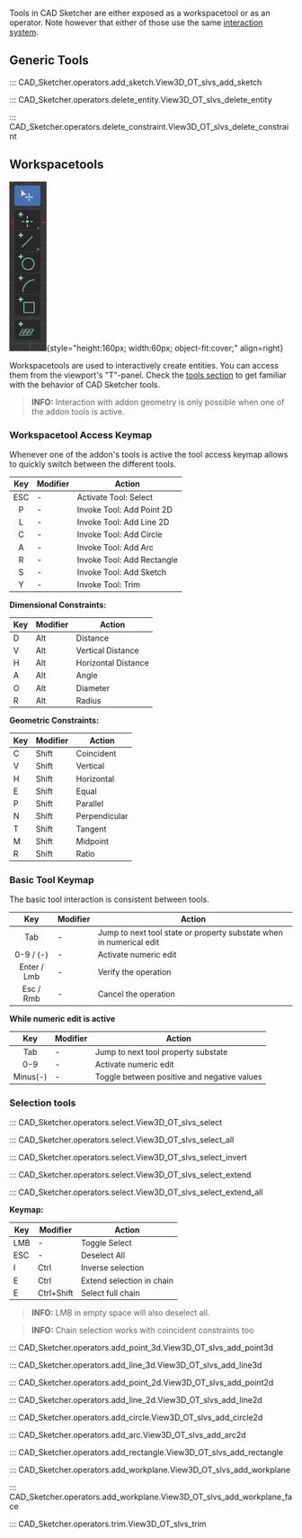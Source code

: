 Tools in CAD Sketcher are either exposed as a workspacetool or as an operator. Note however
that either of those use the same [interaction system](interaction_system.md).


## Generic Tools
::: CAD_Sketcher.operators.add_sketch.View3D_OT_slvs_add_sketch

::: CAD_Sketcher.operators.delete_entity.View3D_OT_slvs_delete_entity

::: CAD_Sketcher.operators.delete_constraint.View3D_OT_slvs_delete_constraint


## Workspacetools
![!Workspacetools](images/workspacetools.png){style="height:160px; width:60px; object-fit:cover;" align=right}

Workspacetools are used to interactively create entities. You can access them from
the viewport's "T"-panel. Check the [tools section](tools.md) to get familiar with
the behavior of CAD Sketcher tools.

> **INFO:** Interaction with addon geometry is only possible when one of the
addon tools is active.


### Workspacetool Access Keymap
Whenever one of the addon's tools is active the tool access keymap allows to quickly switch between the different tools.

|Key|Modifier|Action|
|:---:|---|---|
|ESC|-   |Activate Tool: Select|
|P|-   |Invoke Tool: Add Point 2D|
|L|-   |Invoke Tool: Add Line 2D|
|C|-   |Invoke Tool: Add Circle|
|A|-   |Invoke Tool: Add Arc|
|R|-   |Invoke Tool: Add Rectangle|
|S|-   |Invoke Tool: Add Sketch|
|Y|-   |Invoke Tool: Trim|

**Dimensional Constraints:**

|Key|Modifier|Action|
|---|---|---|
|D|Alt   |Distance|
|V|Alt   |Vertical Distance|
|H|Alt   |Horizontal Distance|
|A|Alt   |Angle|
|O|Alt   |Diameter|
|R|Alt   |Radius|

**Geometric Constraints:**

|Key|Modifier|Action|
|---|---|---|
|C|Shift   |Coincident|
|V|Shift   |Vertical|
|H|Shift   |Horizontal|
|E|Shift   |Equal|
|P|Shift   |Parallel|
|N|Shift   |Perpendicular|
|T|Shift   |Tangent|
|M|Shift   |Midpoint|
|R|Shift   |Ratio|

### Basic Tool Keymap
The basic tool interaction is consistent between tools.

|Key|Modifier|Action|
|:---:|---|---|
|Tab|-|Jump to next tool state or property substate when in numerical edit|
|0-9 / (-)|-|Activate numeric edit|
|Enter / Lmb|-|Verify the operation|
|Esc / Rmb|-|Cancel the operation|

**While numeric edit is active**

|Key|Modifier|Action|
|:---:|---|---|
|Tab|-|Jump to next tool property substate|
|0-9|-|Activate numeric edit|
|Minus(-)|-|Toggle between positive and negative values|

### Selection tools
::: CAD_Sketcher.operators.select.View3D_OT_slvs_select

::: CAD_Sketcher.operators.select.View3D_OT_slvs_select_all

::: CAD_Sketcher.operators.select.View3D_OT_slvs_select_invert

::: CAD_Sketcher.operators.select.View3D_OT_slvs_select_extend

::: CAD_Sketcher.operators.select.View3D_OT_slvs_select_extend_all

**Keymap:**

|Key|Modifier|Action|
|---|---|---|
|LMB|-   |Toggle Select|
|ESC|-   |Deselect All|
|I|Ctrl |Inverse selection|
|E|Ctrl |Extend selection in chain|
|E|Ctrl+Shift   |Select full chain|

> **INFO:** LMB in empty space will also deselect all.

> **INFO:** Chain selection works with coincident constraints too

::: CAD_Sketcher.operators.add_point_3d.View3D_OT_slvs_add_point3d

::: CAD_Sketcher.operators.add_line_3d.View3D_OT_slvs_add_line3d

::: CAD_Sketcher.operators.add_point_2d.View3D_OT_slvs_add_point2d

::: CAD_Sketcher.operators.add_line_2d.View3D_OT_slvs_add_line2d

::: CAD_Sketcher.operators.add_circle.View3D_OT_slvs_add_circle2d

::: CAD_Sketcher.operators.add_arc.View3D_OT_slvs_add_arc2d

::: CAD_Sketcher.operators.add_rectangle.View3D_OT_slvs_add_rectangle

::: CAD_Sketcher.operators.add_workplane.View3D_OT_slvs_add_workplane

::: CAD_Sketcher.operators.add_workplane.View3D_OT_slvs_add_workplane_face

::: CAD_Sketcher.operators.trim.View3D_OT_slvs_trim

